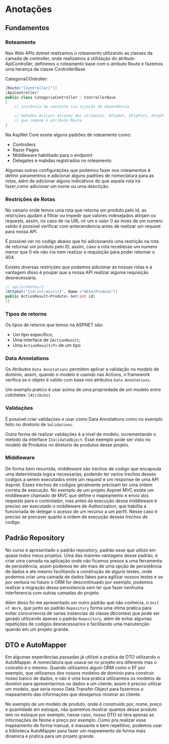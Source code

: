 # Anotações

## Fundamentos

### Roteamento

Nas Web APIs dotnet realizamos o roteamento utilizando as classes da camada de controller, onde realizamos a utilização do atributo ApiController, definimos o roteamento base com o atributo Route e fazemos uma herança da classe ControllerBase

CategoriaCOntroller:
```cs
[Route("[Controller]")]
[ApiController]
public class CategoriaController : ControllerBase
{
    // instância do contexto via injeção de dependência

    // métodos Actions atravez dos atributos: HttpGet, HttpPost, HttpPut e HttpDelete
    // que compoe o atributo Route
}
```

Na AspNet Core existe alguns padrões de roteamento como:

- Controllers
- Razor Pages
- Middleware habilitado para o endpoint
- Delegates e mabdas registrados no roteamento

Algumas outras configurações que podemos fazer nos roteamentos é definir paramentros e adicionar alguns padrões de nomeclatura para as rotas, além de adicionar alguns indicativos do que aquela rota irá fazer,como adicionar um nome ou uma descrição.
### Restrições de Rotas

No cenario onde temos uma rota que retorna um produto pelo Id, as restrições ajudam a filtrar ou impedir que valores indesejados atinjam os requests, assim, no caso de na URL vir um o valor 0 ao inves de um numero valido é possivel verificar com antecendencia antes de realizar um request para nossa API.

É possível ver no codigo abaixo que foi adicionando uma restrição na rota de retornar um produto pelo ID, assim, caso a rota recebesse um numero menor que 0 ele não iria nem realizar a requisição para poder retornar o 404.

Existes diversas restrições que podemos adicionar as nossas rotas e a vantagem disso é poupar que a nossa API realizar alguma requisição desnecessaria.
```cs
// api/produtos/1
[HttpGet("{id:int:min(1)}", Name ="ObterProduto")]
public ActionResult<Produto> Get(int id)
{}
```

### Tipos de retorno

Os tipos de retorno que temos na ASPNET são:

- Um tipo específico;
- Uma interface de `IActionResult`;
- Uma `ActionResult<T>` de um tipo

### Data Annotations

Os Atributos `Data Annotations` permitem aplicar a validação no modelo de domínio, assim, quando o modelo é usando nas Actions, o framework verifica se o objeto é valido com base nos atributos `Data Annotations`.

Um exemplo pratico é usar acima de uma propriedade de um modelo entre colchetes: `[Atributo]`

### Validações
É possivel criar validações e usar como Data Annotations como no exemplo feito no diretorio de `Validations`.

Outra forma de realizar validações é a nivel de modelo, incrementando o metodo da interface `IValidataObject`. Esse exemplo pode ser visto no modelo de Produtos no diretorio de produtos desse projeto.

### Middleware

De forma bem resumida, middleware são trechos de codigo que encapsula uma determinada logica necessarias, podendo ter varios trechos desses codigos a serem executados entre um request e um response de uma API Aspnet. Esses trechos de codigos geralmente precisam ter uma ordem correta de execução. No exemplo de um projeto Aspnet MVC existe um middleware chamado de MVC que define o mapeamento e envio dos requests para o controlador, mas antes da execução desse middleware é preciso ser executado o middleware de Authorization, que habilita a funcionada de delegar o acesso de um recurso a um perfil. Nesse caso é preciso se precaver quanto a ordem de execução desses trechos de codigo.


## Padrão Repository

No curso é apresentado o padrão repository, padrão esse que utilizo em quase todos meus projetos. Uma das maiores vantagens desse padrão, é criar uma camada na aplicação onde não ficamos presos a uma ferramenta de persistência, assim podemos ter ate mais de uma opção de persistência de dados e ate mesmo facilitando a construção de alguns testes, onde podemos criar uma camada de dados fakes para agilizar nossos testes e se por ventura no futuro o ORM for descontinuado por exemplo, podemos realizar a migração dessa persistencia sem ter que fazer nenhuma interferencia com outras camadas do projeto.

Além disso foi me apresentado um outro padrão que não conhecia, o `Unit of Work`, que junto ao padrão `Repository` forma uma otima pratica para evitar concorrencia de varias instancias da classe dbcontext que pode ser gerado utilizando apenas o padrão `Repository`, além de evitar algumas repetições de codigos desnecessarios e facilitando uma manutenção quando em um projeto grande.

## DTO e AutoMapper

Em algumas experiências passadas já utilizei a pratica de DTO utilizando o AutoMapper. A nomeclatura que usava-se no projeto era diferente mas o conceito é o mesmo. Quando utilizamos algum ORM como o EF por exemplo, que utilizamos dos nossos modelos de dominio para construir nosso banco de dados, e não é uma boa pratica utilizarmos os modelos de dominio para apresentarmos os dados a um cliente, assim é preciso utilizar um modelo, que seria nosso Data Transfer Object para fazermos o mapeamento das informações que desejamos mostrar ao cliente.

No exemplo de um modelo de produto, onde é construido por, nome, preço e quantidade em estoque, não queremos mostrar quantos desse produto tem no estoque por exemplo, nesse caso, nosso DTO só tera apenas as informações de Nome e preço por exemplo. Como pra realizar esse mapeamento de forma manual, é massante e bem repetitivo, podemos usar a biblioteca AutoMapper para fazer um mapeamento de forma mais dinamica e pratica para um projeto grande.
